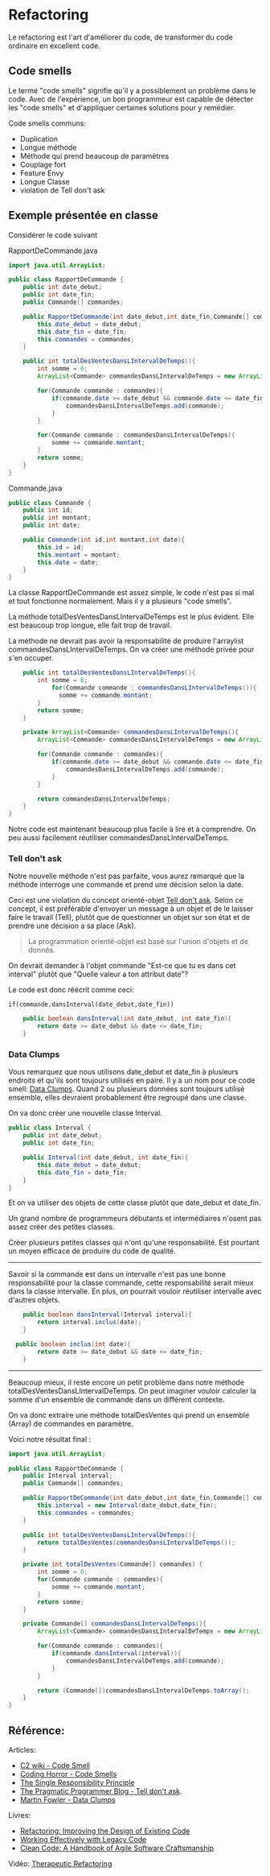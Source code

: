 # Refactoring

Le refactoring est l'art d'améliorer du code, de transformer du code ordinaire en excellent code.

## Code smells

Le terme "code smells" signifie qu'il y a possiblement un problème dans le code.
Avec de l'expérience, un bon programmeur est capable de détecter les "code smells" et d'appliquer certaines solutions pour y remédier.

Code smells communs:
* Duplication
* Longue méthode
* Méthode qui prend beaucoup de paramètres
* Couplage fort
* Feature Envy
* Longue Classe
* violation de Tell don't ask

## Exemple présentée en classe

Considérer le code suivant

RapportDeCommande.java
```java
import java.util.ArrayList;

public class RapportDeCommande {
    public int date_debut;
    public int date_fin;
    public Commande[] commandes;

    public RapportDeCommande(int date_debut,int date_fin,Commande[] commandes){
        this.date_debut = date_debut;
        this.date_fin = date_fin;
        this.commandes = commandes;
    }

    public int totalDesVentesDansLIntervalDeTemps(){
        int somme = 0;
        ArrayList<Commande> commandesDansLIntervalDeTemps = new ArrayList<Commande>();

        for(Commande commande : commandes){
            if(commande.date >= date_debut && commande.date <= date_fin){
                commandesDansLIntervalDeTemps.add(commande);
            }
        }

        for(Commande commande : commandesDansLIntervalDeTemps){
            somme += commande.montant;
        }
        return somme;
    }
}
```
Commande.java
```java
public class Commande {
    public int id;
    public int montant;
    public int date;

    public Commande(int id,int montant,int date){
        this.id = id;
        this.montant = montant;
        this.date = date;
    }
}
```

La classe RapportDeCommande est assez simple, le code n'est pas si mal et tout fonctionne normalement.
Mais il y a plusieurs "code smells".

La méthode totalDesVentesDansLIntervalDeTemps est le plus évident. Elle est beaucoup trop longue, elle fait trop de travail.

La méthode ne devrait pas avoir la responsabilité de produire l'arraylist commandesDansLIntervalDeTemps.
On va créer une méthode privée pour s'en occuper.

```java 
    public int totalDesVentesDansLIntervalDeTemps(){
        int somme = 0;
            for(Commande commande : commandesDansLIntervalDeTemps()){
              somme += commande.montant;
        }
        return somme;
    }

    private ArrayList<Commande> commandesDansLIntervalDeTemps(){
        ArrayList<Commande> commandesDansLIntervalDeTemps = new ArrayList<Commande>();

        for(Commande commande : commandes){
            if(commande.date >= date_debut && commande.date <= date_fin){
                commandesDansLIntervalDeTemps.add(commande);
            }
        }

        return commandesDansLIntervalDeTemps;
    }
}
```

Notre code est maintenant beaucoup plus facile à lire et à comprendre. On peu aussi facilement réutiliser commandesDansLIntervalDeTemps.

### Tell don't ask

Notre nouvelle méthode n'est pas parfaite, vous aurez remarqué que la méthode interroge une commande et prend une décision selon la date.

Ceci est une violation du concept orienté-objet [Tell don't ask](http://pragprog.com/articles/tell-dont-ask). 
Selon ce concept, il est préférable d'envoyer un message à un objet et de le laisser faire le travail (Tell),
plutôt que de questionner un objet sur son état et de prendre une décision a sa place (Ask).

> La programmation orienté-objet est basé sur l'union d'objets et de donnés.

On devrait demander à l'objet commande "Est-ce que tu es dans cet interval" plutôt que "Quelle valeur a ton attribut date"?

Le code est donc réécrit comme ceci:

`if(commande.dansInterval(date_debut,date_fin))`

```java
    public boolean dansInterval(int date_debut, int date_fin){
        return date >= date_debut && date <= date_fin;
    }
```

### Data Clumps

Vous remarquez que nous utilisons date_debut et date_fin à plusieurs endroits et qu'ils sont toujours utilisés en paire.
Il y a un nom pour ce code smell: [Data Clumps](http://martinfowler.com/bliki/DataClump.html).
Quand 2 ou plusieurs données sont toujours utilisé ensemble, elles devraient probablement être regroupé dans une classe.

On va donc créer une nouvelle classe Interval.
```java
public class Interval {
    public int date_debut;
    public int date_fin;

    public Interval(int date_debut, int date_fin){
        this.date_debut = date_debut;
        this.date_fin = date_fin;
    }
}
```

Et on va utiliser des objets de cette classe plutôt que date_debut et date_fin.

Un grand nombre de programmeurs débutants et intermédiaires n'osent pas assez créer des petites classes. 

Créer plusieurs petites classes qui n'ont qu'une responsabilité. 
Est pourtant un moyen efficace de produire du code de qualité.

----

Savoir si la commande est dans un intervalle n'est pas une bonne responsabilité pour la classe commande, cette responsabilité serait mieux dans la classe intervalle.
En plus, on pourrait vouloir réutiliser intervalle avec d'autres objets.

```java
    public boolean dansInterval(Interval interval){
        return interval.inclus(date);
    }
```

```java
  public boolean inclus(int date){
        return date >= date_debut && date <= date_fin;
    }
```

----

Beaucoup mieux, il reste encore un petit problème dans notre méthode totalDesVentesDansLIntervalDeTemps.
On peut imaginer vouloir calculer la somme d'un ensemble de commande dans un différent contexte.

On va donc extraire une méthode totalDesVentes qui prend un ensemble (Array) de commandes en paramètre.

Voici notre résultat final :
```java
import java.util.ArrayList;

public class RapportDeCommande {
    public Interval interval;
    public Commande[] commandes;

    public RapportDeCommande(int date_debut,int date_fin,Commande[] commandes){
        this.interval = new Interval(date_debut,date_fin);
        this.commandes = commandes;
    }

    public int totalDesVentesDansLIntervalDeTemps(){
        return totalDesVentes(commandesDansLIntervalDeTemps());
    }

    private int totalDesVentes(Commande[] commandes) {
        int somme = 0;
        for(Commande commande : commandes){
            somme += commande.montant;
        }
        return somme;
    }

    private Commande[] commandesDansLIntervalDeTemps(){
        ArrayList<Commande> commandesDansLIntervalDeTemps = new ArrayList<Commande>();

        for(Commande commande : commandes){
            if(commande.dansInterval(interval)){
                commandesDansLIntervalDeTemps.add(commande);
            }
        }

        return (Commande[])commandesDansLIntervalDeTemps.toArray();
    }
}
```


## Référence:
Articles:
* [C2 wiki - Code Smell](http://c2.com/xp/CodeSmell.html)
* [Coding Horror - Code Smells](http://www.codinghorror.com/blog/2006/05/code-smells.html)
* [The Single Responsibility Principle](https://docs.google.com/viewer?url=http%3A%2F%2Fwww.objectmentor.com%2Fresources%2Farticles%2Fsrp.pdf)
* [The Pragmatic Programmer Blog - Tell don't ask](http://pragprog.com/articles/tell-dont-ask). 
* [Martin Fowler - Data Clumps](http://martinfowler.com/bliki/DataClump.html)

Livres:
* [Refactoring: Improving the Design of Existing Code](http://www.amazon.ca/gp/product/0201485672/ref=as_li_ss_tl?ie=UTF8&camp=15121&creative=390961&creativeASIN=0201485672&linkCode=as2&tag=alexcp-20)
* [Working Effectively with Legacy Code](http://www.amazon.ca/gp/product/0131177052/ref=as_li_ss_tl?ie=UTF8&camp=15121&creative=390961&creativeASIN=0131177052&linkCode=as2&tag=alexcp-20)
* [Clean Code: A Handbook of Agile Software Craftsmanship](ttp://www.amazon.ca/gp/product/0132350882/ref=as_li_ss_tl?ie=UTF8&camp=15121&creative=390961&creativeASIN=0132350882&linkCode=as2&tag=alexcp-20)

Vidéo:
[Therapeutic Refactoring](http://www.confreaks.com/videos/1071-cascadiaruby2012-therapeutic-refactoring)

